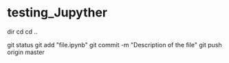 # testing_Jupyther

dir 
cd
cd ..

git status
git add "file.ipynb"
git commit -m "Description of the file"
git push origin master
